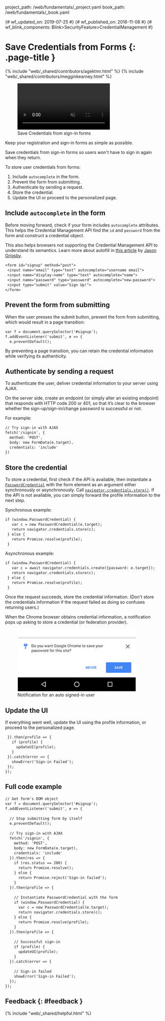 project_path: /web/fundamentals/_project.yaml
book_path: /web/fundamentals/_book.yaml

{# wf_updated_on: 2019-07-25 #}
{# wf_published_on: 2016-11-08 #}
{# wf_blink_components: Blink>SecurityFeature>CredentialManagement #}

# Save Credentials from Forms {: .page-title }

{% include "web/_shared/contributors/agektmr.html" %}
{% include "web/_shared/contributors/megginkearney.html" %}

<div class="attempt-right">
  <figure>
    <video src="animations/credential-management-smaller.mov"
           style="max-height: 400px;" autoplay muted loop controls></video>
    <figcaption>Save Credentials from sign-in forms</figcaption>
  </figure>
</div>

Keep your registration and sign-in forms as simple as possible.

Save credentials from sign-in forms
so users won't have to sign in again when they return.

To store user credentials from forms:

1. Include `autocomplete` in the form.
2. Prevent the form from submitting.
3. Authenticate by sending a request.
4. Store the credential.
5. Update the UI or proceed to the personalized page.

## Include `autocomplete` in the form

Before moving forward,
check if your form includes `autocomplete` attributes.
This helps the Credential Management API find the `id` and `password`
from the form and construct a credential object.

This also helps browsers not supporting the Credential Management API
to understand its semantics.
Learn more about autofill in
[this article](https://cloudfour.com/thinks/autofill-what-web-devs-should-know-but-dont/) by
[Jason Grigsby](https://medium.com/@grigs).

    <form id="signup" method="post">
     <input name="email" type="text" autocomplete="username email">
     <input name="display-name" type="text" autocomplete="name">
     <input name="password" type="password" autocomplete="new-password">
     <input type="submit" value="Sign Up!">
    </form>

## Prevent the form from submitting

When the user presses the submit button, prevent the form from submitting, which would result
in a page transition:

    var f = document.querySelector('#signup');
    f.addEventListener('submit', e => {
      e.preventDefault();

By preventing a page transition,
you can retain the credential information while verifying its authenticity.

## Authenticate by sending a request

To authenticate the user, deliver credential information to your server using AJAX.

On the server side, create an endpoint (or simply alter an existing endpoint)
that responds with HTTP code 200 or 401, so that it’s clear to the browser
whether the sign-up/sign-in/change password is successful or not.

For example:

    // Try sign-in with AJAX
    fetch('/signin', {
      method: 'POST',
      body: new FormData(e.target),
      credentials: 'include'
    })

## Store the credential

To store a credential, first check if the API is available,
then instantiate a
[`PasswordCredential`](https://developer.mozilla.org/en-US/docs/Web/API/PasswordCredential)
with the form element as an argument
either synchronously or asynchronously.
Call
[`navigator.credentials.store()`](https://developer.mozilla.org/en-US/docs/Web/API/CredentialsContainer/store).
If the API is not available,
you can simply forward the profile information to the next step.

Synchronous example:

    if (window.PasswordCredential) {
       var c = new PasswordCredential(e.target);
       return navigator.credentials.store(c);
     } else {
       return Promise.resolve(profile);
     }

Asynchronous example:

    if (window.PasswordCredential) {
       var c = await navigator.credentials.create({password: e.target});
       return navigator.credentials.store(c);
     } else {
       return Promise.resolve(profile);
     }

Once the request succeeds, store the credential information.
(Don't store the credentials information if the request failed
as doing so confuses returning users.)

When the Chrome browser obtains credential information,
a notification pops up asking to store a credential
(or federation provider).

<figure>
  <img src="imgs/store-credential.png">
  <figcaption>Notification for an auto signed-in user</figcaption>
</figure>

<div class="clearfix"></div>

## Update the UI

If everything went well, update the UI using the profile information,
or proceed to the personalized page.

     }).then(profile => {
       if (profile) {
         updateUI(profile);
       }
     }).catch(error => {
       showError('Sign-in Failed');
     });
    });

## Full code example

    // Get form's DOM object
    var f = document.querySelector('#signup');
    f.addEventListener('submit', e => {

      // Stop submitting form by itself
      e.preventDefault();

      // Try sign-in with AJAX
      fetch('/signin', {
        method: 'POST',
        body: new FormData(e.target),
        credentials: 'include'
      }).then(res => {
        if (res.status == 200) {
          return Promise.resolve();
        } else {
          return Promise.reject('Sign-in failed');
        }
      }).then(profile => {

        // Instantiate PasswordCredential with the form
        if (window.PasswordCredential) {
          var c = new PasswordCredential(e.target);
          return navigator.credentials.store(c);
        } else {
          return Promise.resolve(profile);
        }
      }).then(profile => {

        // Successful sign-in
        if (profile) {
          updateUI(profile);
        }
      }).catch(error => {

        // Sign-in failed
        showError('Sign-in Failed');
      });
    });

## Feedback {: #feedback }

{% include "web/_shared/helpful.html" %}
